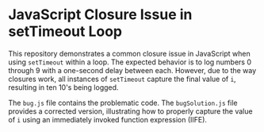 # JavaScript Closure Issue in setTimeout Loop

This repository demonstrates a common closure issue in JavaScript when using `setTimeout` within a loop.  The expected behavior is to log numbers 0 through 9 with a one-second delay between each. However, due to the way closures work, all instances of `setTimeout` capture the final value of `i`, resulting in ten 10's being logged.

The `bug.js` file contains the problematic code. The `bugSolution.js` file provides a corrected version, illustrating how to properly capture the value of `i` using an immediately invoked function expression (IIFE).